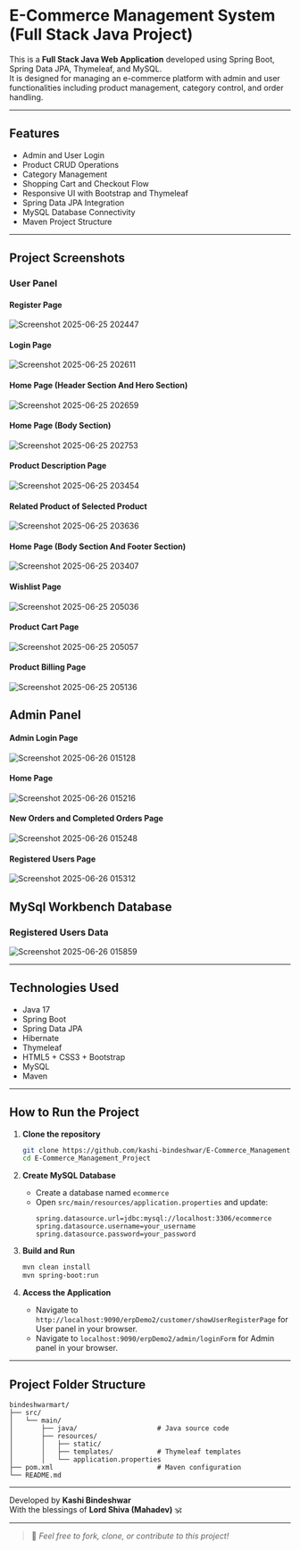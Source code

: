 
# E-Commerce Management System (Full Stack Java Project)

This is a **Full Stack Java Web Application** developed using Spring Boot, Spring Data JPA, Thymeleaf, and MySQL.  
It is designed for managing an e-commerce platform with admin and user functionalities including product management, category control, and order handling.

---

##  Features

- Admin and User Login
- Product CRUD Operations
- Category Management
- Shopping Cart and Checkout Flow
- Responsive UI with Bootstrap and Thymeleaf
- Spring Data JPA Integration
- MySQL Database Connectivity
- Maven Project Structure

---

##  Project Screenshots
###  User Panel
   #### Register Page
![Screenshot 2025-06-25 202447](https://github.com/user-attachments/assets/a31232d2-d3b2-4f6d-aa49-a3c8f43cbe05)

   #### Login Page
![Screenshot 2025-06-25 202611](https://github.com/user-attachments/assets/e9982046-6d93-4309-985a-e6bdb51dbcc3)

   #### Home Page (Header Section And Hero Section)
![Screenshot 2025-06-25 202659](https://github.com/user-attachments/assets/4a4d1160-7d70-4345-8945-5b4335d982a0)

  #### Home Page (Body Section)
![Screenshot 2025-06-25 202753](https://github.com/user-attachments/assets/ee1d283f-2137-4d61-847a-91d59339a3ee)

  ####  Product Description Page
![Screenshot 2025-06-25 203454](https://github.com/user-attachments/assets/6aa21eaa-8c4a-4aa1-af66-44516091049a)

  ####  Related Product of Selected Product
![Screenshot 2025-06-25 203636](https://github.com/user-attachments/assets/d01f8228-f767-4aa3-91a2-737af7131b9d)

  ####  Home Page (Body Section And Footer Section)
![Screenshot 2025-06-25 203407](https://github.com/user-attachments/assets/6807b231-7487-44da-8951-d1eedaced59b)

  ####  Wishlist Page
![Screenshot 2025-06-25 205036](https://github.com/user-attachments/assets/f59ee477-9175-4cb1-8603-09710fb15768)

####  Product Cart Page
![Screenshot 2025-06-25 205057](https://github.com/user-attachments/assets/79f37cdd-1d05-4cf8-8627-38e7778498b3)

####  Product Billing Page
![Screenshot 2025-06-25 205136](https://github.com/user-attachments/assets/dd75e9e9-bf33-4296-b370-d8cdd3062220)

##  Admin Panel
#### Admin Login Page
![Screenshot 2025-06-26 015128](https://github.com/user-attachments/assets/8e0d606d-eabf-4d8a-b5af-3f3680064d0a)

####  Home Page
![Screenshot 2025-06-26 015216](https://github.com/user-attachments/assets/cae676de-048e-4551-b28d-8b740af28bf3)

#### New Orders and Completed Orders Page
![Screenshot 2025-06-26 015248](https://github.com/user-attachments/assets/a813829d-732e-4ece-896c-b796aae27957)

#### Registered Users Page
![Screenshot 2025-06-26 015312](https://github.com/user-attachments/assets/1e23d11d-1a8f-4dd1-b8d0-2bf8090edb87)

## MySql Workbench Database 
### Registered Users Data
![Screenshot 2025-06-26 015859](https://github.com/user-attachments/assets/d1dca370-1044-403e-9d84-74e621244f57)


---

##  Technologies Used

- Java 17
- Spring Boot
- Spring Data JPA
- Hibernate
- Thymeleaf
- HTML5 + CSS3 + Bootstrap
- MySQL
- Maven

---

## How to Run the Project

1. **Clone the repository**
   ```bash
   git clone https://github.com/kashi-bindeshwar/E-Commerce_Management_Project.git
   cd E-Commerce_Management_Project
   ```

2. **Create MySQL Database**
   - Create a database named `ecommerce`
   - Open `src/main/resources/application.properties` and update:
     ```properties
     spring.datasource.url=jdbc:mysql://localhost:3306/ecommerce
     spring.datasource.username=your_username
     spring.datasource.password=your_password
     ```

3. **Build and Run**
   ```bash
   mvn clean install
   mvn spring-boot:run
   ```

4. **Access the Application**
   - Navigate to `http://localhost:9090/erpDemo2/customer/showUserRegisterPage` for User panel in your browser.
   - Navigate to `localhost:9090/erpDemo2/admin/loginForm` for Admin panel in your browser.
---

## Project Folder Structure

```
bindeshwarmart/
├── src/
│   └── main/
│       ├── java/                    # Java source code
│       ├── resources/
│       │   ├── static/              
│       │   ├── templates/           # Thymeleaf templates
│       │   └── application.properties
├── pom.xml                          # Maven configuration
└── README.md
```

---



Developed by **Kashi Bindeshwar**  
With the blessings of **Lord Shiva (Mahadev)** 🕉️

---

> 📌 _Feel free to fork, clone, or contribute to this project!_
